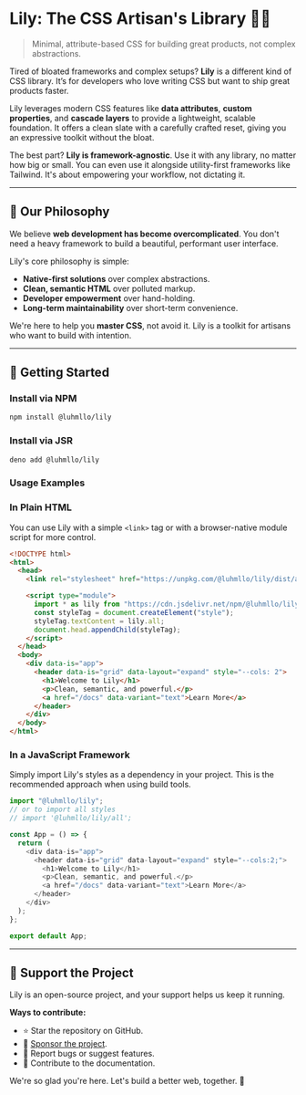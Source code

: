 # Lily: The CSS Artisan's Library 🎨✨

> Minimal, attribute-based CSS for building great products, not complex
> abstractions.

Tired of bloated frameworks and complex setups? **Lily** is a different kind of
CSS library. It’s for developers who love writing CSS but want to ship great
products faster.

Lily leverages modern CSS features like **data attributes**, **custom
properties**, and **cascade layers** to provide a lightweight, scalable
foundation. It offers a clean slate with a carefully crafted reset, giving you
an expressive toolkit without the bloat.

The best part? **Lily is framework-agnostic**. Use it with any library, no
matter how big or small. You can even use it alongside utility-first frameworks
like Tailwind. It's about empowering your workflow, not dictating it.

---

## 🎯 Our Philosophy

We believe **web development has become overcomplicated**. You don't need a
heavy framework to build a beautiful, performant user interface.

Lily's core philosophy is simple:

- **Native-first solutions** over complex abstractions.
- **Clean, semantic HTML** over polluted markup.
- **Developer empowerment** over hand-holding.
- **Long-term maintainability** over short-term convenience.

We're here to help you **master CSS**, not avoid it. Lily is a toolkit for
artisans who want to build with intention.

---

## 🚀 Getting Started

### Install via NPM

```bash
npm install @luhmllo/lily
```

### Install via JSR

```bash
deno add @luhmllo/lily
```

### Usage Examples

### In Plain HTML

You can use Lily with a simple `<link>` tag or with a browser-native module
script for more control.

```html
<!DOCTYPE html>
<html>
  <head>
    <link rel="stylesheet" href="https://unpkg.com/@luhmllo/lily/dist/all.css">

    <script type="module">
      import * as lily from "https://cdn.jsdelivr.net/npm/@luhmllo/lily";
      const styleTag = document.createElement("style");
      styleTag.textContent = lily.all;
      document.head.appendChild(styleTag);
    </script>
  </head>
  <body>
    <div data-is="app">
      <header data-is="grid" data-layout="expand" style="--cols: 2">
        <h1>Welcome to Lily</h1>
        <p>Clean, semantic, and powerful.</p>
        <a href="/docs" data-variant="text">Learn More</a>
      </header>
    </div>
  </body>
</html>
```

### In a JavaScript Framework

Simply import Lily's styles as a dependency in your project. This is the
recommended approach when using build tools.

```js
import "@luhmllo/lily";
// or to import all styles
// import '@luhmllo/lily/all';

const App = () => {
  return (
    <div data-is="app">
      <header data-is="grid" data-layout="expand" style="--cols:2;">
        <h1>Welcome to Lily</h1>
        <p>Clean, semantic, and powerful.</p>
        <a href="/docs" data-variant="text">Learn More</a>
      </header>
    </div>
  );
};

export default App;
```

---

## 💖 Support the Project

Lily is an open-source project, and your support helps us keep it running.

**Ways to contribute:**

- ⭐ Star the repository on GitHub.
- 💖 [Sponsor the project](https://github.com/sponsors/LUHMLLO).
- 🐛 Report bugs or suggest features.
- 📖 Contribute to the documentation.

We're so glad you're here. Let's build a better web, together. 🚀
